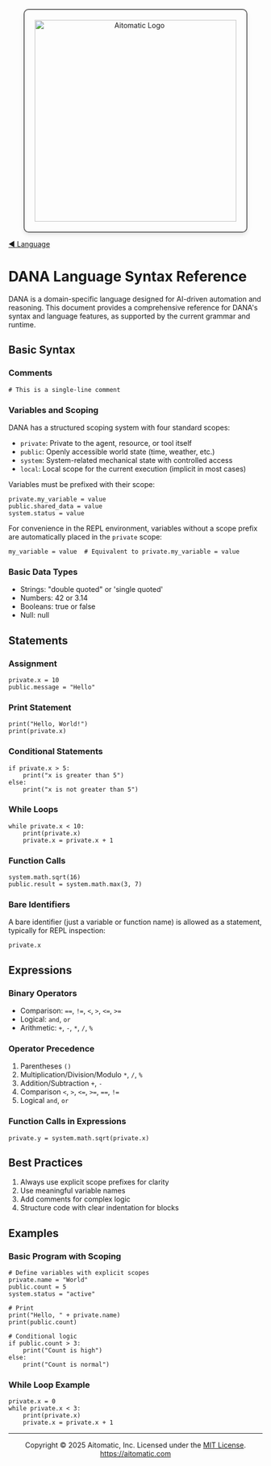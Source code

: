 <p align="center">
  <img src="https://cdn.prod.website-files.com/62a10970901ba826988ed5aa/62d942adcae82825089dabdb_aitomatic-logo-black.png" alt="Aitomatic Logo" width="400" style="border: 2px solid #666; border-radius: 10px; padding: 20px; box-shadow: 0 4px 8px rgba(0,0,0,0.1);"/>
</p>

[◀ Language](./language.md)

# DANA Language Syntax Reference

DANA is a domain-specific language designed for AI-driven automation and reasoning. This document provides a comprehensive reference for DANA's syntax and language features, as supported by the current grammar and runtime.

## Basic Syntax

### Comments
```dana
# This is a single-line comment
```

### Variables and Scoping

DANA has a structured scoping system with four standard scopes:
- `private`: Private to the agent, resource, or tool itself
- `public`: Openly accessible world state (time, weather, etc.)
- `system`: System-related mechanical state with controlled access
- `local`: Local scope for the current execution (implicit in most cases)

Variables must be prefixed with their scope:
```dana
private.my_variable = value
public.shared_data = value
system.status = value
```

For convenience in the REPL environment, variables without a scope prefix are automatically placed in the `private` scope:
```dana
my_variable = value  # Equivalent to private.my_variable = value
```

### Basic Data Types
- Strings: "double quoted" or 'single quoted'
- Numbers: 42 or 3.14
- Booleans: true or false
- Null: null

## Statements

### Assignment
```dana
private.x = 10
public.message = "Hello"
```

### Print Statement
```dana
print("Hello, World!")
print(private.x)
```

### Conditional Statements
```dana
if private.x > 5:
    print("x is greater than 5")
else:
    print("x is not greater than 5")
```

### While Loops
```dana
while private.x < 10:
    print(private.x)
    private.x = private.x + 1
```

### Function Calls
```dana
system.math.sqrt(16)
public.result = system.math.max(3, 7)
```

### Bare Identifiers
A bare identifier (just a variable or function name) is allowed as a statement, typically for REPL inspection:
```dana
private.x
```

## Expressions

### Binary Operators
- Comparison: `==`, `!=`, `<`, `>`, `<=`, `>=`
- Logical: `and`, `or`
- Arithmetic: `+`, `-`, `*`, `/`, `%`

### Operator Precedence
1. Parentheses `()`
2. Multiplication/Division/Modulo `*`, `/`, `%`
3. Addition/Subtraction `+`, `-`
4. Comparison `<`, `>`, `<=`, `>=`, `==`, `!=`
5. Logical `and`, `or`

### Function Calls in Expressions
```dana
private.y = system.math.sqrt(private.x)
```

## Best Practices

1. Always use explicit scope prefixes for clarity
2. Use meaningful variable names
3. Add comments for complex logic
4. Structure code with clear indentation for blocks

## Examples

### Basic Program with Scoping
```dana
# Define variables with explicit scopes
private.name = "World"
public.count = 5
system.status = "active"

# Print
print("Hello, " + private.name)
print(public.count)

# Conditional logic
if public.count > 3:
    print("Count is high")
else:
    print("Count is normal")
```

### While Loop Example
```dana
private.x = 0
while private.x < 3:
    print(private.x)
    private.x = private.x + 1
```

---
<p align="center">
Copyright © 2025 Aitomatic, Inc. Licensed under the <a href="../LICENSE.md">MIT License</a>.<br/>
<a href="https://aitomatic.com">https://aitomatic.com</a>
</p>